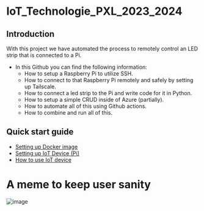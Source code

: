 # IoT_Technologie_PXL_2023_2024

## Introduction
With this project we have automated the process to remotely control an LED strip that is connected to a Pi. 

- In this Github you can find the following information:
  * How to setup a Raspberry Pi to utilize SSH.
  * How to connect to that Raspberry Pi remotely and safely by setting up Tailscale.
  * How to connect a led strip to the Pi and write code for it in Python.
  * How to setup a simple CRUD inside of Azure (partially).
  * How to automate all of this using Github actions.
  * How to combine and run all of this.
 
## Quick start guide 
- [Setting up Docker image](Docs/Set_Up_Dev_PC.md) 
- [Setting up IoT Device (Pi)](Docs/Set_Up_Pi.md)
- [How to use IoT device](Docs/How_to_use_IoT_Device.md)

 # A meme to keep user sanity
![image](https://github.com/SeppeBudenaers/IoT_Technologie_PXL_2024/assets/101107875/f6152518-8eed-45db-8248-a9c1e50854f7)
